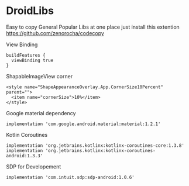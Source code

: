 # DroidLibs
Easy to copy General Popular Libs at one place just install this extention https://github.com/zenorocha/codecopy

View Binding
```
buildFeatures {
  viewBinding true
}
```

ShapableImageView corner
```
<style name="ShapeAppearanceOverlay.App.CornerSize10Percent" parent="">
  <item name="cornerSize">10%</item>
</style>
```

Google material dependency
```
implementation 'com.google.android.material:material:1.2.1'
```

Kotlin Coroutines
```
implementation 'org.jetbrains.kotlinx:kotlinx-coroutines-core:1.3.8'
implementation 'org.jetbrains.kotlinx:kotlinx-coroutines-android:1.3.3'
```

SDP for Developement
```
implementation 'com.intuit.sdp:sdp-android:1.0.6'
```

